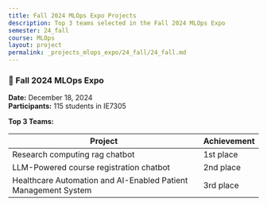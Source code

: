 ```yaml
---
title: Fall 2024 MLOps Expo Projects
description: Top 3 teams selected in the Fall 2024 MLOps Expo
semester: 24_fall
course: MLOps
layout: project
permalink: _projects_mlops_expo/24_fall/24_fall.md
---
```


### 📅 Fall 2024 MLOps Expo  
**Date:** December 18, 2024  
**Participants:** 115 students in IE7305

**Top 3 Teams:**

| Project                                           | Achievement         |
|--------------------------------------------------|--------------|
| Research computing rag chatbot              | 1st place   |
| LLM-Powered course registration chatbot         | 2nd place    |
| Healthcare Automation and AI-Enabled Patient Management System                 | 3rd place  |
